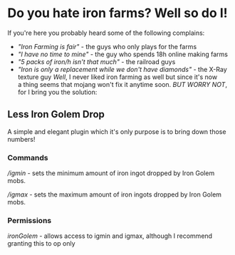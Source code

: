 # Do you hate iron farms? Well so do I!
If you're here you probably heard some of the following complains:

- _"Iron Farming is fair"_ - the guys who only plays for the farms
- _"I have no time to mine"_ - the guy who spends 18h online making farms
- _"5 packs of iron/h isn't that much"_ - the railroad guys
- _"Iron is only a replacement while we don't have diamonds"_ - the X-Ray texture guy
*Well*, I never liked iron farming as well but since it's now a thing seems that mojang won't fix it anytime soon. *BUT WORRY NOT*, for I bring you the solution:

## Less Iron Golem Drop
A simple and elegant plugin which it's only purpose is to bring down those numbers!

### Commands
_/igmin <value>_ - sets the minimum amount of iron ingot dropped by Iron Golem mobs.

_/igmax <value>_ - sets the maximum amount of iron ingots dropped by Iron Golem mobs.

### Permissions
_ironGolem_ - allows access to igmin and igmax, although I recommend granting this to op only

